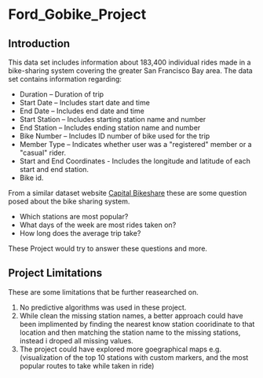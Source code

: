 # Ford_Gobike_Project

## Introduction
This data set includes information about 183,400 individual rides made in a bike-sharing system covering the greater San Francisco Bay area.
The data set contains information regarding:
+ Duration – Duration of trip
+ Start Date – Includes start date and time
+ End Date – Includes end date and time
+ Start Station – Includes starting station name and number
+ End Station – Includes ending station name and number
+ Bike Number – Includes ID number of bike used for the trip
+ Member Type – Indicates whether user was a "registered" member  or a "casual" rider.
+ Start and End Coordinates - Includes the longitude and latitude of each start and end station.
+ Bike id.

From a similar dataset website [Capital Bikeshare](https://ride.capitalbikeshare.com/system-data) these are some question posed about the bike sharing system.

+ Which stations are most popular?
+ What days of the week are most rides taken on?
+ How long does the average trip take?

These Project would try to answer these questions and more.


## Project Limitations

These are some limitations that be further reasearched on.

1. No predictive algorithms was used in these project.
2. While clean the missing station names, a better approach could have been implimented by finding the nearest know station cooridinate to that location and then matching the station name to the missing stations, instead i droped all missing values.
3. The project could have explored more goegraphical maps e.g.(visualization of the top 10 stations with custom markers, and the most popular routes to take while taken in ride)

